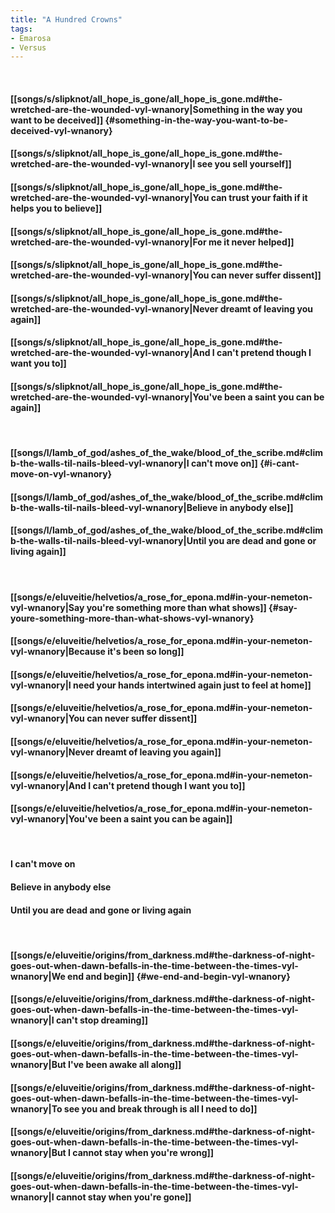 ```yaml
---
title: "A Hundred Crowns"
tags:
- Emarosa
- Versus
---
```

&nbsp;
#### [[songs/s/slipknot/all_hope_is_gone/all_hope_is_gone.md#the-wretched-are-the-wounded-vyl-wnanory|Something in the way you want to be deceived]] {#something-in-the-way-you-want-to-be-deceived-vyl-wnanory}
#### [[songs/s/slipknot/all_hope_is_gone/all_hope_is_gone.md#the-wretched-are-the-wounded-vyl-wnanory|I see you sell yourself]]
#### [[songs/s/slipknot/all_hope_is_gone/all_hope_is_gone.md#the-wretched-are-the-wounded-vyl-wnanory|You can trust your faith if it helps you to believe]]
#### [[songs/s/slipknot/all_hope_is_gone/all_hope_is_gone.md#the-wretched-are-the-wounded-vyl-wnanory|For me it never helped]]
#### [[songs/s/slipknot/all_hope_is_gone/all_hope_is_gone.md#the-wretched-are-the-wounded-vyl-wnanory|You can never suffer dissent]]
#### [[songs/s/slipknot/all_hope_is_gone/all_hope_is_gone.md#the-wretched-are-the-wounded-vyl-wnanory|Never dreamt of leaving you again]]
#### [[songs/s/slipknot/all_hope_is_gone/all_hope_is_gone.md#the-wretched-are-the-wounded-vyl-wnanory|And I can't pretend though I want you to]]
#### [[songs/s/slipknot/all_hope_is_gone/all_hope_is_gone.md#the-wretched-are-the-wounded-vyl-wnanory|You've been a saint you can be again]]
&nbsp;
#### [[songs/l/lamb_of_god/ashes_of_the_wake/blood_of_the_scribe.md#climb-the-walls-til-nails-bleed-vyl-wnanory|I can't move on]] {#i-cant-move-on-vyl-wnanory}
#### [[songs/l/lamb_of_god/ashes_of_the_wake/blood_of_the_scribe.md#climb-the-walls-til-nails-bleed-vyl-wnanory|Believe in anybody else]]
#### [[songs/l/lamb_of_god/ashes_of_the_wake/blood_of_the_scribe.md#climb-the-walls-til-nails-bleed-vyl-wnanory|Until you are dead and gone or living again]]
&nbsp;
#### [[songs/e/eluveitie/helvetios/a_rose_for_epona.md#in-your-nemeton-vyl-wnanory|Say you're something more than what shows]] {#say-youre-something-more-than-what-shows-vyl-wnanory}
#### [[songs/e/eluveitie/helvetios/a_rose_for_epona.md#in-your-nemeton-vyl-wnanory|Because it's been so long]]
#### [[songs/e/eluveitie/helvetios/a_rose_for_epona.md#in-your-nemeton-vyl-wnanory|I need your hands intertwined again just to feel at home]]
#### [[songs/e/eluveitie/helvetios/a_rose_for_epona.md#in-your-nemeton-vyl-wnanory|You can never suffer dissent]]
#### [[songs/e/eluveitie/helvetios/a_rose_for_epona.md#in-your-nemeton-vyl-wnanory|Never dreamt of leaving you again]]
#### [[songs/e/eluveitie/helvetios/a_rose_for_epona.md#in-your-nemeton-vyl-wnanory|And I can't pretend though I want you to]]
#### [[songs/e/eluveitie/helvetios/a_rose_for_epona.md#in-your-nemeton-vyl-wnanory|You've been a saint you can be again]]
&nbsp;
#### I can't move on
#### Believe in anybody else
#### Until you are dead and gone or living again
&nbsp;
#### [[songs/e/eluveitie/origins/from_darkness.md#the-darkness-of-night-goes-out-when-dawn-befalls-in-the-time-between-the-times-vyl-wnanory|We end and begin]] {#we-end-and-begin-vyl-wnanory}
#### [[songs/e/eluveitie/origins/from_darkness.md#the-darkness-of-night-goes-out-when-dawn-befalls-in-the-time-between-the-times-vyl-wnanory|I can't stop dreaming]]
#### [[songs/e/eluveitie/origins/from_darkness.md#the-darkness-of-night-goes-out-when-dawn-befalls-in-the-time-between-the-times-vyl-wnanory|But I've been awake all along]]
#### [[songs/e/eluveitie/origins/from_darkness.md#the-darkness-of-night-goes-out-when-dawn-befalls-in-the-time-between-the-times-vyl-wnanory|To see you and break through is all I need to do]]
#### [[songs/e/eluveitie/origins/from_darkness.md#the-darkness-of-night-goes-out-when-dawn-befalls-in-the-time-between-the-times-vyl-wnanory|But I cannot stay when you're wrong]]
#### [[songs/e/eluveitie/origins/from_darkness.md#the-darkness-of-night-goes-out-when-dawn-befalls-in-the-time-between-the-times-vyl-wnanory|I cannot stay when you're gone]]
